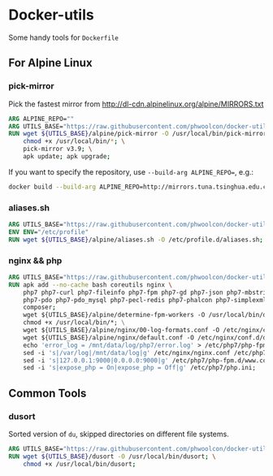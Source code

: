 Docker-utils
==
Some handy tools for `Dockerfile`

For Alpine Linux
--

### pick-mirror

Pick the fastest mirror from http://dl-cdn.alpinelinux.org/alpine/MIRRORS.txt
```dockerfile
ARG ALPINE_REPO=""
ARG UTILS_BASE="https://raw.githubusercontent.com/phwoolcon/docker-utils/master"
RUN wget ${UTILS_BASE}/alpine/pick-mirror -O /usr/local/bin/pick-mirror; \
    chmod +x /usr/local/bin/*; \
    pick-mirror v3.9; \
    apk update; apk upgrade;
```
If you want to specify the repository, use `--build-arg ALPINE_REPO=`, e.g.:
```bash
docker build --build-arg ALPINE_REPO=http://mirrors.tuna.tsinghua.edu.cn/alpine/ .
```

### aliases.sh

```dockerfile
ARG UTILS_BASE="https://raw.githubusercontent.com/phwoolcon/docker-utils/master"
ENV ENV="/etc/profile"
RUN wget ${UTILS_BASE}/alpine/aliases.sh -O /etc/profile.d/aliases.sh;
```

### nginx && php
```dockerfile
ARG UTILS_BASE="https://raw.githubusercontent.com/phwoolcon/docker-utils/master"
RUN apk add --no-cache bash coreutils nginx \
    php7 php7-curl php7-fileinfo php7-fpm php7-gd php7-json php7-mbstring php7-opcache php7-openssl \
    php7-pdo php7-pdo_mysql php7-pecl-redis php7-phalcon php7-simplexml php7-sodium php7-tokenizer php7-xml php7-zip \
    composer;
    wget ${UTILS_BASE}/alpine/determine-fpm-workers -O /usr/local/bin/determine-fpm-workers; \
    chmod +x /usr/local/bin/*; \
    wget ${UTILS_BASE}/alpine/nginx/00-log-formats.conf -O /etc/nginx/conf.d/00-log-formats.conf; \
    wget ${UTILS_BASE}/alpine/nginx/default.conf -O /etc/nginx/conf.d/default.conf; \
    echo 'error_log = /mnt/data/log/php7/error.log' > /etc/php7/php-fpm.d/00-log.conf; \
    sed -i 's|/var/log|/mnt/data/log|g' /etc/nginx/nginx.conf /etc/php7/php-fpm.d/www.conf; \
    sed -i 's|127.0.0.1:9000|0.0.0.0:9000|g' /etc/php7/php-fpm.d/www.conf; \
    sed -i 's|expose_php = On|expose_php = Off|g' /etc/php7/php.ini;
```

Common Tools
--

### dusort
Sorted version of `du`, skipped directories on different file systems.

```dockerfile
ARG UTILS_BASE="https://raw.githubusercontent.com/phwoolcon/docker-utils/master"
RUN wget ${UTILS_BASE}/dusort -O /usr/local/bin/dusort; \
    chmod +x /usr/local/bin/dusort;
```
